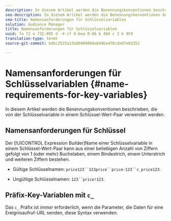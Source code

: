 ```yaml
---
description: In diesem Artikel werden die Benennungskonventionen beschrieben, die von der Schlüsselvariable in einem Schlüssel-Wert-Paar verwendet werden.
seo-description: In diesem Artikel werden die Benennungskonventionen beschrieben, die von der Schlüsselvariable in einem Schlüssel-Wert-Paar verwendet werden.
seo-title: Namensanforderungen für Schlüsselvariablen
solution: Audience Manager
title: Namensanforderungen für Schlüsselvariablen
uuid: fa 72 e 732-895 d -4 cf 6-bea 0-66 b 404 c 2 b 059
translation-type: tm+mt
source-git-commit: bdbc2525a13eb04898b0a844ba478cde07e83252

---
```



# Namensanforderungen für Schlüsselvariablen {#name-requirements-for-key-variables}

In diesem Artikel werden die Benennungskonventionen beschrieben, die von der Schlüsselvariable in einem Schlüssel-Wert-Paar verwendet werden.

## Namensanforderungen für Schlüssel

<!-- c_tb_key_name_requirements.xml -->

Der [!UICONTROL Expression Builder]Name einer Schlüsselvariable in einem Schlüssel-Wert-Paar kann aus einer beliebigen Anzahl von Ziffern gefolgt von 1 (oder mehr) Buchstaben, einem Bindestrich, einem Unterstrich und weiteren Ziffern bestehen.

* Gültige Schlüsselnamen: `price123``123price``price-123``c_price123`.

* Ungültige Schlüsselnamen: `123``price!123`.

## Präfix-Key-Variablen mit `c_`

Das `c_` Präfix ist *immer* erforderlich, wenn die Parameter, die Daten für eine Ereignisaufruf-URL senden, diese Syntax verwenden.